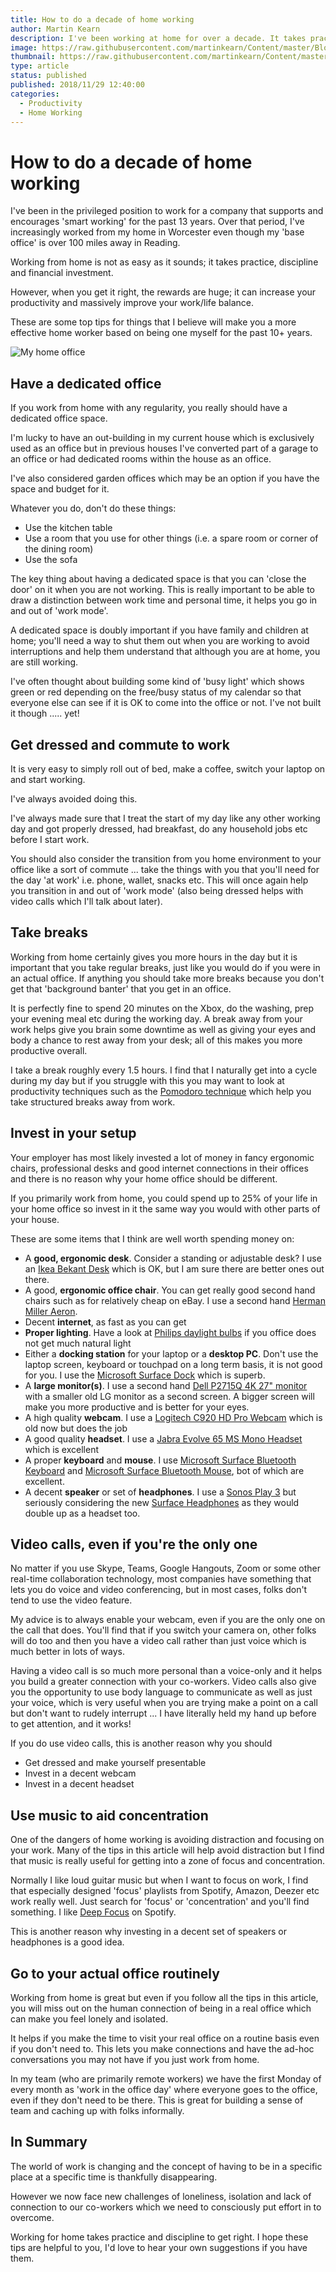 ```yaml
---
title: How to do a decade of home working
author: Martin Kearn
description: I've been working at home for over a decade. It takes practice, discipline and investment. These are some tips and recommendations I can offer from what works and does not work for me
image: https://raw.githubusercontent.com/martinkearn/Content/master/Blogs/Images/20181128_110300186_iOS.jpg
thumbnail: https://raw.githubusercontent.com/martinkearn/Content/master/Blogs/Images/20181128_110300186_iOS_thumb.jpg
type: article
status: published
published: 2018/11/29 12:40:00
categories: 
  - Productivity
  - Home Working
---
```


# How to do a decade of home working

I've been in the privileged position to work for a company that supports and encourages 'smart working' for the past 13 years. Over that period, I've increasingly worked from my home in Worcester even though my 'base office' is over 100 miles away in Reading.

Working from home is not as easy as it sounds; it takes practice, discipline and financial investment. 

However, when you get it right, the rewards are huge; it can increase your productivity and massively improve your work/life balance.

These are some top tips for things that I believe will make you a more effective home worker based on being one myself for the past 10+ years.

![My home office](https://github.com/martinkearn/Content/raw/master/Blogs/Images/20181128_110300186_iOS.jpg)

## Have a dedicated office

If you work from home with any regularity, you really should have a dedicated office space.

I'm lucky to have an out-building in my current house which is exclusively used as an office but in previous houses I've converted part of a garage to an office or had dedicated rooms within the house as an office.

I've also considered garden offices which may be an option if you have the space and budget for it.

Whatever you do, don't do these things:

* Use the kitchen table
* Use a room that you use for other things (i.e. a spare room or corner of the dining room)
* Use the sofa

The key thing about having a dedicated space is that you can 'close the door' on it when you are not working. This is really important to be able to draw a distinction between work time and personal time, it helps you go in and out of 'work mode'.

A dedicated space is doubly important if you have family and children at home; you'll need a way to shut them out when you are working to avoid interruptions and help them understand that although you are at home, you are still working.

I've often thought about building some kind of 'busy light' which shows green or red depending on the free/busy status of my calendar so that everyone else can see if it is OK to come into the office or not. I've not built it though ..... yet!

## Get dressed and commute to work

It is very easy to simply roll out of bed, make a coffee, switch your laptop on and start working. 

I've always avoided doing this.

I've always made sure that I treat the start of my day like any other working day and got properly dressed, had breakfast, do any household jobs etc before I start work.

You should also consider the transition from you home environment to your office like a sort of commute ... take the things with you that you'll need for the day 'at work' i.e. phone, wallet, snacks etc.  This will once again help you transition in and out of 'work mode' (also being dressed helps with video calls which I'll talk about later).

## Take breaks

Working from home certainly gives you more hours in the day but it is important that you take regular breaks, just like you would do if you were in an actual office. If anything you should take more breaks because you don't get that 'background banter' that you get in an office.

It is perfectly fine to spend 20 minutes on the Xbox, do the washing, prep your evening meal etc during the working day. A break away from your work helps give you brain some downtime as well as giving your eyes and body a chance to rest away from your desk; all of this makes you more productive overall.

I take a break roughly every 1.5 hours. I find that I naturally get into a cycle during my day but if you struggle with this you may want to look at productivity techniques such as the [Pomodoro technique](https://en.wikipedia.org/wiki/Pomodoro_Technique) which help you take structured breaks away from work.

## Invest in your setup

Your employer has most likely invested a lot of money in fancy ergonomic chairs, professional desks and good internet connections in their offices and there is no reason why your home office should be different.

If you primarily work from home, you could spend up to 25% of your life in your home office so invest in it the same way you would with other parts of your house.

These are some items that I think are well worth spending money on:

* A **good, ergonomic desk**. Consider a standing or adjustable desk? I use an [Ikea Bekant Desk](https://www.ikea.com/gb/en/products/desks/office-desks/bekant-corner-desk-left-white-spr-49006406/) which is OK, but I am sure there are better ones out there.
* A good, **ergonomic office chair**. You can get really good second hand chairs such as for relatively cheap on eBay. I use a second hand [Herman Miller Aeron](https://www.ebay.co.uk/sch/i.html?_from=R40&_trksid=p2380057.m570.l1311.R4.TR12.TRC2.A0.H0.Xherman+miller.TRS0&_nkw=herman+miller+aeron&_sacat=0).
* Decent **internet**, as fast as you can get
* **Proper lighting**. Have a look at [Philips daylight bulbs](https://www.philips.co.uk/c-m-li/long-lasting-led-lights/led-daylight-bulbs) if you office does not get much natural light
* Either a **docking station** for your laptop or a **desktop PC**. Don't use the laptop screen, keyboard or touchpad on a long term basis, it is not good for you. I use the [Microsoft Surface Dock](https://www.amazon.co.uk/Microsoft-PD9-00004-Surface-Dock/dp/B00FEECTZG/ref=sr_1_2?s=computers&ie=UTF8&qid=1543405651&sr=1-2&keywords=surface+dock) which is superb.
* A **large monitor(s)**. I use a second hand [Dell P2715Q 4K 27" monitor](https://www.amazon.co.uk/Dell-U2715H-inch-Monitor-Black/dp/B00PRCRWRU/ref=sr_1_3?ie=UTF8&qid=1543405538&sr=8-3&keywords=Dell+P2715Q) with a smaller old LG monitor as a second screen. A bigger screen will make you more productive and is better for your eyes.
* A high quality **webcam**. I use a [Logitech C920 HD Pro Webcam](https://www.amazon.co.uk/gp/product/B006A2Q81M/ref=oh_aui_search_detailpage?ie=UTF8&psc=1) which is old now but does the job
* A good quality **headset**. I use a [Jabra Evolve 65 MS Mono Headset](https://www.amazon.co.uk/gp/product/B00ODRSNIM/ref=oh_aui_detailpage_o02_s00?ie=UTF8&psc=1) which is excellent
* A proper **keyboard** and **mouse**. I use [Microsoft Surface Bluetooth Keyboard](https://www.amazon.co.uk/gp/product/B06WLLTDYF/ref=oh_aui_search_detailpage?ie=UTF8&psc=1) and [Microsoft Surface Bluetooth Mouse](https://www.amazon.co.uk/gp/product/B01N5OPEB7/ref=oh_aui_search_detailpage?ie=UTF8&psc=1), bot of which are excellent.
* A decent **speaker** or set of **headphones**. I use a [Sonos Play 3](https://www.amazon.co.uk/SONOS-PLAY-Smart-Wireless-Speaker/dp/B005CI5H3U/ref=sr_1_cc_2?s=aps&ie=UTF8&qid=1543405839&sr=1-2-catcorr&keywords=sonos+play+3) but seriously considering the new [Surface Headphones](https://www.microsoft.com/en-gb/p/surface-headphones/8nrm8dz2zw43?icid=Cat-SurfaceAccessories-Hero-SurfaceHeadphones&activetab=pivot%3aoverviewtab) as they would double up as a headset too.

## Video calls, even if you're the only one

No matter if you use Skype, Teams, Google Hangouts, Zoom or some other real-time collaboration technology, most companies have something that lets you do voice and video conferencing, but in most cases, folks don't tend to use the video feature.

My advice is to always enable your webcam, even if you are the only one on the call that does. You'll find that if you switch your camera on, other folks will do too and then you have a video call rather than just voice which is much better in lots of ways.

Having a video call is so much more personal than a voice-only and it helps you build a greater connection with your co-workers. Video calls also give you the opportunity to use body language to communicate as well as just your voice, which is very useful when you are trying make a point on a call but don't want to rudely interrupt ... I have literally held my hand up before to get attention, and it works!

If you do use video calls, this is another reason why you should

* Get dressed and make yourself presentable
* Invest in a decent webcam
* Invest in a decent headset

## Use music to aid concentration

One of the dangers of home working is avoiding distraction and focusing on your work. Many of the tips in this article will help avoid distraction but I find that music is really useful for getting into a zone of focus and concentration.

Normally I like loud guitar music but when I want to focus on work, I find that especially designed 'focus' playlists from Spotify, Amazon, Deezer etc work really well. Just search for 'focus' or 'concentration' and you'll find something. I like [Deep Focus](https://open.spotify.com/user/spotify/playlist/37i9dQZF1DWX9ZIH7jslKG?si=6_jTkzyaTVaVo3vrY_yvHw) on Spotify.

This is another reason why investing in a decent set of speakers or headphones is a good idea.

## Go to your actual office routinely

Working from home is great but even if you follow all the tips in this article, you will miss out on the human connection of being in a real office which can make you feel lonely and isolated. 

It helps if you make the time to visit your real office on a routine basis even if you don't need to. This lets you make connections and have the ad-hoc conversations you may not have if you just work from home.

In my team (who are primarily remote workers) we have the first Monday of every month as 'work in the office day' where everyone goes to the office, even if they don't need to be there. This is great for building a sense of team and caching up with folks informally.

## In Summary

The world of work is changing and the concept of having to be in a specific place at a specific time is thankfully disappearing. 

However we now face new challenges of loneliness, isolation and lack of connection to our co-workers which we need to consciously put effort in to overcome.

Working for home takes practice and discipline to get right. I hope these tips are helpful to you, I'd love to hear your own suggestions if you have them.
